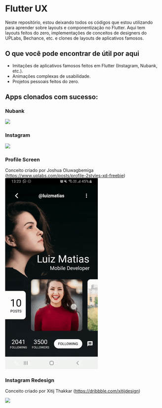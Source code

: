 # Flutter UX
Neste repositório, estou deixando todos os códigos que estou utilizando para aprender sobre layouts e componentização no Flutter. Aqui tem layouts feitos do zero, implementações de conceitos de designers do UPLabs, Bechance, etc. e clones de layouts de aplicativos famosos.

## O que você pode encontrar de útil por aqui
- Imitações de aplicativos famosos feitos em Flutter (Instagram, Nubank, etc.).
- Animações complexas de usabilidade.
- Projetos pessoais feitos do zero.


## Apps clonados com sucesso:
### Nubank
<img src="readmesrc/nubank.gif" width="300">

### Instagram
<img src="readmesrc/instagram.gif" width="300">

### Profile Screen
Conceito criado por Joshua Oluwagbemiga (https://www.uplabs.com/posts/profile-2styles-xd-freebie)
<img src="readmesrc/profile_clone.gif" width="300">

### Instagram Redesign
Conceito criado por Xitij Thakkar (https://dribbble.com/xitijdesign)

<img src="readmesrc/instagram-redesign.gif" width="300">
